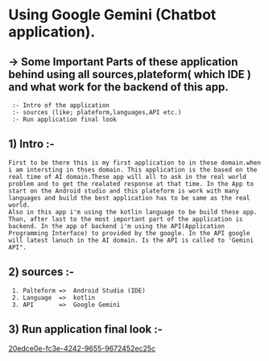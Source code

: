 # Using Google Gemini (Chatbot application).

## -> Some Important Parts of these application behind using all sources,plateform( which IDE ) and what work for the backend of this app.
     :- Intro of the application
     :- sources (like; plateform,languages,API etc.)
     :- Run application final look

 ## 1) Intro :-
    First to be there this is my first application to in these domain.when i am intersting in thses domain. This application is the based on the real time of AI domain.These app will all to ask in the real world problem and to get the realated response at that time. In the App to start on the Android studio and this plateform is work with many languages and build the best application has to be same as the real world.
    Also in this app i'm using the kotlin language to be build these app. Than, after last to the most important part of the application is backend. In the app of backend i'm using the API(Application Programming Interface) to provided by the google. In the API google will latest lanuch in the AI domain. Is the API is called to 'Gemini API".

## 2) sources :-
     1. Palteform =>  Android Studio (IDE)
     2. Language  =>  kotlin
     3. API       =>  Google Gemini

## 3) Run application final look :-     
[20edce0e-fc3e-4242-9655-9672452ec25c](https://github.com/user-attachments/assets/6e1c2273-d9f8-444c-8fa9-b3311a7262aa)

  
